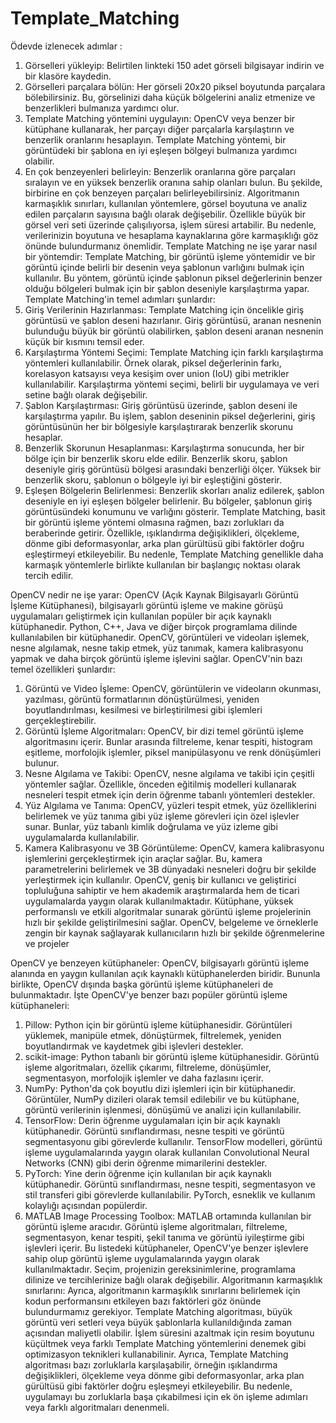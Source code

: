 # Template_Matching
Ödevde izlenecek adımlar :
1.	Görselleri yükleyip: Belirtilen linkteki 150 adet görseli bilgisayar indirin ve bir klasöre kaydedin.
2.	Görselleri parçalara bölün: Her görseli 20x20 piksel boyutunda parçalara bölebilirsiniz. Bu, görselinizi daha küçük bölgelerini analiz etmenize ve benzerlikleri bulmanıza yardımcı olur.
3.	Template Matching yöntemini uygulayın: OpenCV veya benzer bir kütüphane kullanarak, her parçayı diğer parçalarla karşılaştırın ve benzerlik oranlarını hesaplayın. Template Matching yöntemi, bir görüntüdeki bir şablona en iyi eşleşen bölgeyi bulmanıza yardımcı olabilir.
4.	En çok benzeyenleri belirleyin: Benzerlik oranlarına göre parçaları sıralayın ve en yüksek benzerlik oranına sahip olanları bulun. Bu şekilde, birbirine en çok benzeyen parçaları belirleyebilirsiniz.
Algoritmanın karmaşıklık sınırları, kullanılan yöntemlere, görsel boyutuna ve analiz edilen parçaların sayısına bağlı olarak değişebilir. Özellikle büyük bir görsel veri seti üzerinde çalışılıyorsa, işlem süresi artabilir. Bu nedenle, verilerinizin boyutuna ve hesaplama kaynaklarına göre karmaşıklığı göz önünde bulundurmanız önemlidir.
Template Matching ne işe yarar nasıl bir yöntemdir:
Template Matching, bir görüntü işleme yöntemidir ve bir görüntü içinde belirli bir desenin veya şablonun varlığını bulmak için kullanılır. Bu yöntem, görüntü içinde şablonun piksel değerlerinin benzer olduğu bölgeleri bulmak için bir şablon deseniyle karşılaştırma yapar.
Template Matching'in temel adımları şunlardır:
1.	Giriş Verilerinin Hazırlanması: Template Matching için öncelikle giriş görüntüsü ve şablon deseni hazırlanır. Giriş görüntüsü, aranan nesnenin bulunduğu büyük bir görüntü olabilirken, şablon deseni aranan nesnenin küçük bir kısmını temsil eder.
2.	Karşılaştırma Yöntemi Seçimi: Template Matching için farklı karşılaştırma yöntemleri kullanılabilir. Örnek olarak, piksel değerlerinin farkı, korelasyon katsayısı veya kesişim over union (IoU) gibi metrikler kullanılabilir. Karşılaştırma yöntemi seçimi, belirli bir uygulamaya ve veri setine bağlı olarak değişebilir.
3.	Şablon Karşılaştırması: Giriş görüntüsü üzerinde, şablon deseni ile karşılaştırma yapılır. Bu işlem, şablon deseninin piksel değerlerini, giriş görüntüsünün her bir bölgesiyle karşılaştırarak benzerlik skorunu hesaplar.
4.	Benzerlik Skorunun Hesaplanması: Karşılaştırma sonucunda, her bir bölge için bir benzerlik skoru elde edilir. Benzerlik skoru, şablon deseniyle giriş görüntüsü bölgesi arasındaki benzerliği ölçer. Yüksek bir benzerlik skoru, şablonun o bölgeyle iyi bir eşleştiğini gösterir.
5.	Eşleşen Bölgelerin Belirlenmesi: Benzerlik skorları analiz edilerek, şablon deseniyle en iyi eşleşen bölgeler belirlenir. Bu bölgeler, şablonun giriş görüntüsündeki konumunu ve varlığını gösterir.
Template Matching, basit bir görüntü işleme yöntemi olmasına rağmen, bazı zorlukları da beraberinde getirir. Özellikle, ışıklandırma değişiklikleri, ölçekleme, dönme gibi deformasyonlar, arka plan gürültüsü gibi faktörler doğru eşleştirmeyi etkileyebilir. Bu nedenle, Template Matching genellikle daha karmaşık yöntemlerle birlikte kullanılan bir başlangıç noktası olarak tercih edilir.

OpenCV nedir ne işe yarar:
OpenCV (Açık Kaynak Bilgisayarlı Görüntü İşleme Kütüphanesi), bilgisayarlı görüntü işleme ve makine görüşü uygulamaları geliştirmek için kullanılan popüler bir açık kaynaklı kütüphanedir. Python, C++, Java ve diğer birçok programlama dilinde kullanılabilen bir kütüphanedir. OpenCV, görüntüleri ve videoları işlemek, nesne algılamak, nesne takip etmek, yüz tanımak, kamera kalibrasyonu yapmak ve daha birçok görüntü işleme işlevini sağlar.
OpenCV'nin bazı temel özellikleri şunlardır:
1.	Görüntü ve Video İşleme: OpenCV, görüntülerin ve videoların okunması, yazılması, görüntü formatlarının dönüştürülmesi, yeniden boyutlandırılması, kesilmesi ve birleştirilmesi gibi işlemleri gerçekleştirebilir.
2.	Görüntü İşleme Algoritmaları: OpenCV, bir dizi temel görüntü işleme algoritmasını içerir. Bunlar arasında filtreleme, kenar tespiti, histogram eşitleme, morfolojik işlemler, piksel manipülasyonu ve renk dönüşümleri bulunur.
3.	Nesne Algılama ve Takibi: OpenCV, nesne algılama ve takibi için çeşitli yöntemler sağlar. Özellikle, önceden eğitilmiş modelleri kullanarak nesneleri tespit etmek için derin öğrenme tabanlı yöntemleri destekler.
4.	Yüz Algılama ve Tanıma: OpenCV, yüzleri tespit etmek, yüz özelliklerini belirlemek ve yüz tanıma gibi yüz işleme görevleri için özel işlevler sunar. Bunlar, yüz tabanlı kimlik doğrulama ve yüz izleme gibi uygulamalarda kullanılabilir.
5.	Kamera Kalibrasyonu ve 3B Görüntüleme: OpenCV, kamera kalibrasyonu işlemlerini gerçekleştirmek için araçlar sağlar. Bu, kamera parametrelerini belirlemek ve 3B dünyadaki nesneleri doğru bir şekilde yerleştirmek için kullanılır.
OpenCV, geniş bir kullanıcı ve geliştirici topluluğuna sahiptir ve hem akademik araştırmalarda hem de ticari uygulamalarda yaygın olarak kullanılmaktadır. Kütüphane, yüksek performanslı ve etkili algoritmalar sunarak görüntü işleme projelerinin hızlı bir şekilde geliştirilmesini sağlar. OpenCV, belgeleme ve örneklerle zengin bir kaynak sağlayarak kullanıcıların hızlı bir şekilde öğrenmelerine ve projeler

OpenCV ye benzeyen kütüphaneler:
OpenCV, bilgisayarlı görüntü işleme alanında en yaygın kullanılan açık kaynaklı kütüphanelerden biridir. Bununla birlikte, OpenCV dışında başka görüntü işleme kütüphaneleri de bulunmaktadır. İşte OpenCV'ye benzer bazı popüler görüntü işleme kütüphaneleri:
1.	Pillow: Python için bir görüntü işleme kütüphanesidir. Görüntüleri yüklemek, manipüle etmek, dönüştürmek, filtrelemek, yeniden boyutlandırmak ve kaydetmek gibi işlevleri destekler.
2.	scikit-image: Python tabanlı bir görüntü işleme kütüphanesidir. Görüntü işleme algoritmaları, özellik çıkarımı, filtreleme, dönüşümler, segmentasyon, morfolojik işlemler ve daha fazlasını içerir.
3.	NumPy: Python'da çok boyutlu dizi işlemleri için bir kütüphanedir. Görüntüler, NumPy dizileri olarak temsil edilebilir ve bu kütüphane, görüntü verilerinin işlenmesi, dönüşümü ve analizi için kullanılabilir.
4.	TensorFlow: Derin öğrenme uygulamaları için bir açık kaynaklı kütüphanedir. Görüntü sınıflandırması, nesne tespiti ve görüntü segmentasyonu gibi görevlerde kullanılır. TensorFlow modelleri, görüntü işleme uygulamalarında yaygın olarak kullanılan Convolutional Neural Networks (CNN) gibi derin öğrenme mimarilerini destekler.
5.	PyTorch: Yine derin öğrenme için kullanılan bir açık kaynaklı kütüphanedir. Görüntü sınıflandırması, nesne tespiti, segmentasyon ve stil transferi gibi görevlerde kullanılabilir. PyTorch, esneklik ve kullanım kolaylığı açısından popülerdir.
6.	MATLAB Image Processing Toolbox: MATLAB ortamında kullanılan bir görüntü işleme aracıdır. Görüntü işleme algoritmaları, filtreleme, segmentasyon, kenar tespiti, şekil tanıma ve görüntü iyileştirme gibi işlevleri içerir.
Bu listedeki kütüphaneler, OpenCV'ye benzer işlevlere sahip olup görüntü işleme uygulamalarında yaygın olarak kullanılmaktadır. Seçim, projenizin gereksinimlerine, programlama dilinize ve tercihlerinize bağlı olarak değişebilir.
Algoritmanın karmaşıklık sınırlarını:
Ayrıca, algoritmanın karmaşıklık sınırlarını belirlemek için kodun performansını etkileyen bazı faktörleri göz önünde bulundurmamız  gerekiyor. Template Matching algoritması, büyük görüntü veri setleri veya büyük şablonlarla kullanıldığında zaman açısından maliyetli olabilir. İşlem süresini azaltmak için resim boyutunu küçültmek veya farklı Template Matching yöntemlerini denemek gibi optimizasyon teknikleri kullanabilinir.
Ayrıca, Template Matching algoritması bazı zorluklarla karşılaşabilir, örneğin ışıklandırma değişiklikleri, ölçekleme veya dönme gibi deformasyonlar, arka plan gürültüsü gibi faktörler doğru eşleşmeyi etkileyebilir. Bu nedenle, uygulamayı bu zorluklarla başa çıkabilmesi için ek ön işleme adımları veya farklı algoritmaları denenmeli.


